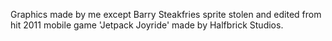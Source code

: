 Graphics made by me except Barry Steakfries sprite stolen and edited from hit 2011 mobile game 'Jetpack Joyride' made by Halfbrick Studios.
